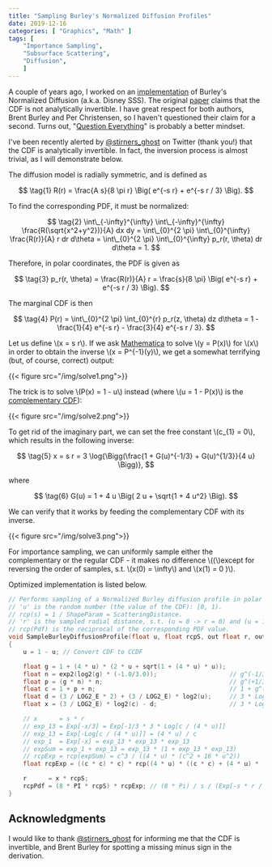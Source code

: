 ```yaml
---
title: "Sampling Burley's Normalized Diffusion Profiles"
date: 2019-12-16
categories: [ "Graphics", "Math" ]
tags: [
    "Importance Sampling",
    "Subsurface Scattering",
    "Diffusion",
    ]
---
```


A couple of years ago, I worked on an [implementation](http://advances.realtimerendering.com/s2018/Efficient%20screen%20space%20subsurface%20scattering%20Siggraph%202018.pdf) of Burley's Normalized Diffusion (a.k.a. Disney SSS). The original [paper](https://graphics.pixar.com/library/ApproxBSSRDF/paper.pdf) claims that the CDF is not analytically invertible. I have great respect for both authors, Brent Burley and Per Christensen, so I haven't questioned their claim for a second. Turns out, "[Question Everything](https://www.psychologytoday.com/us/blog/connect-creativity/201311/question-everything-everywhere-forever)" is probably a better mindset.

I've been recently alerted by [@stirners_ghost](https://twitter.com/stirners_ghost) on Twitter (thank you!) that the CDF is analytically invertible. In fact, the inversion process is almost trivial, as I will demonstrate below.

<!--more-->

The diffusion model is radially symmetric, and is defined as

$$ \tag{1} R(r) = \frac{A s}{8 \pi r} \Big( e^{-s r} + e^{-s r / 3} \Big). $$

To find the corresponding PDF, it must be normalized:

$$ \tag{2}
    \int\_{-\infty}^{\infty} \int\_{-\infty}^{\infty} \frac{R(\sqrt{x^2+y^2})}{A} dx dy =
    \int\_{0}^{2 \pi} \int\_{0}^{\infty} \frac{R(r)}{A} r dr d\theta =
    \int\_{0}^{2 \pi} \int\_{0}^{\infty} p_r(r, \theta) dr d\theta = 1.
$$

Therefore, in polar coordinates, the PDF is given as

$$ \tag{3} p_r(r, \theta) = \frac{R(r)}{A} r = \frac{s}{8 \pi} \Big( e^{-s r} + e^{-s r / 3} \Big). $$

The marginal CDF is then

$$ \tag{4} P(r) = \int\_{0}^{2 \pi} \int_{0}^{r} p_r(z, \theta) dz d\theta = 1 - \frac{1}{4} e^{-s r} - \frac{3}{4} e^{-s r / 3}. $$

Let us define \\(x = s r\\). If we ask [Mathematica](https://www.wolfram.com/mathematica/) to solve \\(y = P(x)\\) for \\(x\\) in order to obtain the inverse \\(x = P^{-1}(y)\\), we get a somewhat terrifying (but, of course, correct) output:

{{< figure src="/img/solve1.png">}}

The trick is to solve \\(P(x) = 1 - u\\) instead (where \\(u = 1 - P(x)\\) is the [complementary CDF](https://en.wikipedia.org/wiki/Cumulative_distribution_function#Complementary_cumulative_distribution_function_(tail_distribution))):

{{< figure src="/img/solve2.png">}}

To get rid of the imaginary part, we can set the free constant \\(c_{1} = 0\\), which results in the following inverse:

$$ \tag{5} x = s r = 3 \log{\Bigg(\frac{1 + G(u)^{-1/3} + G(u)^{1/3}}{4 u} \Bigg)}, $$

where

$$ \tag{6} G(u) = 1 + 4 u \Big( 2 u + \sqrt{1 + 4 u^2} \Big). $$

We can verify that it works by feeding the complementary CDF with its inverse.

{{< figure src="/img/solve3.png">}}

For importance sampling, we can uniformly sample either the complementary or the regular CDF - it makes no difference \\((\\)except for reversing the order of samples, s.t. \\(x(0) = \infty\\) and \\(x(1) = 0 )\\).

Optimized implementation is listed below.

```c++
// Performs sampling of a Normalized Burley diffusion profile in polar coordinates.
// 'u' is the random number (the value of the CDF): [0, 1).
// rcp(s) = 1 / ShapeParam = ScatteringDistance.
// 'r' is the sampled radial distance, s.t. (u = 0 -> r = 0) and (u = 1 -> r = Inf).
// rcp(Pdf) is the reciprocal of the corresponding PDF value.
void SampleBurleyDiffusionProfile(float u, float rcpS, out float r, out float rcpPdf)
{
    u = 1 - u; // Convert CDF to CCDF

    float g = 1 + (4 * u) * (2 * u + sqrt(1 + (4 * u) * u));
    float n = exp2(log2(g) * (-1.0/3.0));                    // g^(-1/3)
    float p = (g * n) * n;                                   // g^(+1/3)
    float c = 1 + p + n;                                     // 1 + g^(+1/3) + g^(-1/3)
    float d = (3 / LOG2_E * 2) + (3 / LOG2_E) * log2(u);     // 3 * Log[4 * u]
    float x = (3 / LOG2_E) * log2(c) - d;                    // 3 * Log[c / (4 * u)]

    // x      = s * r
    // exp_13 = Exp[-x/3] = Exp[-1/3 * 3 * Log[c / (4 * u)]]
    // exp_13 = Exp[-Log[c / (4 * u)]] = (4 * u) / c
    // exp_1  = Exp[-x] = exp_13 * exp_13 * exp_13
    // expSum = exp_1 + exp_13 = exp_13 * (1 + exp_13 * exp_13)
    // rcpExp = rcp(expSum) = c^3 / ((4 * u) * (c^2 + 16 * u^2))
    float rcpExp = ((c * c) * c) * rcp((4 * u) * ((c * c) + (4 * u) * (4 * u)));

    r      = x * rcpS;
    rcpPdf = (8 * PI * rcpS) * rcpExp; // (8 * Pi) / s / (Exp[-s * r / 3] + Exp[-s * r])
}
```

## Acknowledgments

I would like to thank [@stirners_ghost](https://twitter.com/stirners_ghost) for informing me that the CDF is invertible, and Brent Burley for spotting a missing minus sign in the derivation.
